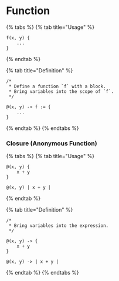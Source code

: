 # Function

{% tabs %}
{% tab title="Usage" %}
```
f(x, y) {
    ...
}
```
{% endtab %}

{% tab title="Definition" %}
```
/*
 * Define a function `f` with a block.
 * Bring variables into the scope of `f`.
 */

@(x, y) -> f := {
    ...
} 
```
{% endtab %}
{% endtabs %}

### Closure (Anonymous Function)

{% tabs %}
{% tab title="Usage" %}
```
@(x, y) { 
    x + y 
}

@(x, y) | x + y |
```
{% endtab %}

{% tab title="Definition" %}
```
/*
 * Bring variables into the expression.
 */

@(x, y) -> {
    x + y
}

@(x, y) -> | x + y |
```
{% endtab %}
{% endtabs %}
